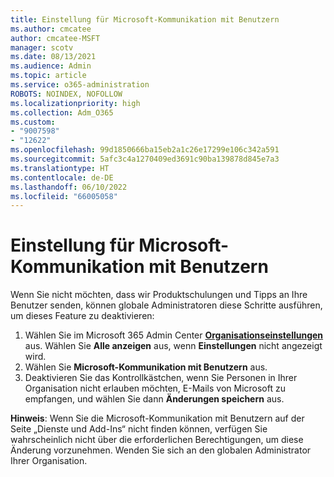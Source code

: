 ```yaml
---
title: Einstellung für Microsoft-Kommunikation mit Benutzern
ms.author: cmcatee
author: cmcatee-MSFT
manager: scotv
ms.date: 08/13/2021
ms.audience: Admin
ms.topic: article
ms.service: o365-administration
ROBOTS: NOINDEX, NOFOLLOW
ms.localizationpriority: high
ms.collection: Adm_O365
ms.custom:
- "9007598"
- "12622"
ms.openlocfilehash: 99d1850666ba15eb2a1c26e17299e106c342a591
ms.sourcegitcommit: 5afc3c4a1270409ed3691c90ba139878d845e7a3
ms.translationtype: HT
ms.contentlocale: de-DE
ms.lasthandoff: 06/10/2022
ms.locfileid: "66005058"
---
```

# <a name="microsoft-communication-to-users-setting"></a>Einstellung für Microsoft-Kommunikation mit Benutzern

Wenn Sie nicht möchten, dass wir Produktschulungen und Tipps an Ihre Benutzer senden, können globale Administratoren diese Schritte ausführen, um dieses Feature zu deaktivieren:  

1. Wählen Sie im Microsoft 365 Admin Center [**Organisationseinstellungen**](https://admin.microsoft.com/Adminportal/Home?ref=Settings/Services) aus. Wählen Sie **Alle anzeigen** aus, wenn **Einstellungen** nicht angezeigt wird.
1. Wählen Sie **Microsoft-Kommunikation mit Benutzern** aus.
1. Deaktivieren Sie das Kontrollkästchen, wenn Sie Personen in Ihrer Organisation nicht erlauben möchten, E-Mails von Microsoft zu empfangen, und wählen Sie dann **Änderungen speichern** aus.

**Hinweis**: Wenn Sie die Microsoft-Kommunikation mit Benutzern auf der Seite „Dienste und Add-Ins“ nicht finden können, verfügen Sie wahrscheinlich nicht über die erforderlichen Berechtigungen, um diese Änderung vorzunehmen. Wenden Sie sich an den globalen Administrator Ihrer Organisation.